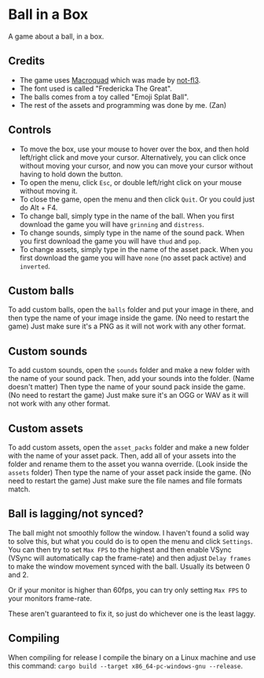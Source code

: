 # Ball in a Box
A game about a ball, in a box.

## Credits
- The game uses [Macroquad](https://macroquad.rs/) which was made by [not-fl3](https://github.com/not-fl3).
- The font used is called "Fredericka The Great".
- The balls comes from a toy called "Emoji Splat Ball".
- The rest of the assets and programming was done by me. (Zan)

## Controls
- To move the box, use your mouse to hover over the box, and then hold left/right click and move your cursor. Alternatively, you can click once without moving your cursor, and now you can move your cursor without having to hold down the button.
- To open the menu, click `Esc`, or double left/right click on your mouse without moving it.
- To close the game, open the menu and then click `Quit`. Or you could just do Alt + F4.
- To change ball, simply type in the name of the ball. When you first download the game you will have `grinning` and `distress`.
- To change sounds, simply type in the name of the sound pack. When you first download the game you will have `thud` and `pop`.
- To change assets, simply type in the name of the asset pack. When you first download the game you will have `none` (no asset pack active) and `inverted`.

## Custom balls
To add custom balls, open the `balls` folder and put your image in there, and then type the name of your image inside the game. (No need to restart the game) Just make sure it's a PNG as it will not work with any other format.

## Custom sounds
To add custom sounds, open the `sounds` folder and make a new folder with the name of your sound pack. Then, add your sounds into the folder. (Name doesn't matter) Then type the name of your sound pack inside the game. (No need to restart the game) Just make sure it's an OGG or WAV as it will not work with any other format.

## Custom assets
To add custom assets, open the `asset_packs` folder and make a new folder with the name of your asset pack. Then, add all of your assets into the folder and rename them to the asset you wanna override. (Look inside the `assets` folder) Then type the name of your asset pack inside the game. (No need to restart the game) Just make sure the file names and file formats match.

## Ball is lagging/not synced?
The ball might not smoothly follow the  window. I haven't found a solid way to solve this, but what you could do is to open the menu and click `Settings`. You can then try to set `Max FPS` to the highest and then enable VSync (VSync will automatically cap the frame-rate) and then adjust `Delay frames` to make the window movement synced with the ball. Usually its between 0 and 2.

Or if your monitor is higher than 60fps, you can try only setting `Max FPS` to your monitors frame-rate.

These aren't guaranteed to fix it, so just do whichever one is the least laggy.

## Compiling
When compiling for release I compile the binary on a Linux machine and use this command: `cargo build --target x86_64-pc-windows-gnu --release`.